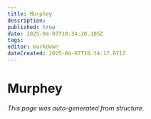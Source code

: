 ```yaml
---
title: Murphey
description: 
published: true
date: 2025-04-07T10:34:20.105Z
tags: 
editor: markdown
dateCreated: 2025-04-07T10:34:17.671Z
---
```


# Murphey

*This page was auto-generated from structure.*